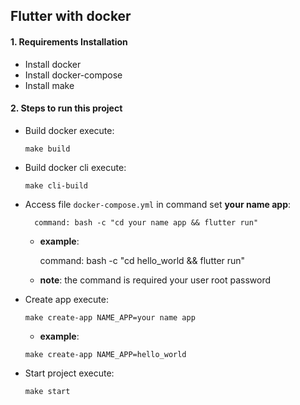 ## Flutter with docker

#### 1. Requirements Installation

* Install docker
* Install docker-compose
* Install make


#### 2.  Steps to run this project

* Build docker execute: 

      make build
      
* Build docker cli execute: 

      make cli-build
      
* Access file `docker-compose.yml` in command set **your name app**:

        command: bash -c "cd your name app && flutter run"
        
     * **example**:
        
        command: bash -c "cd hello_world && flutter run"
     
     * **note**: the command is required your user root password
        
* Create app execute: 
        
      make create-app NAME_APP=your name app
      
     * **example**:
      
      make create-app NAME_APP=hello_world
       
* Start project execute: 

      make start